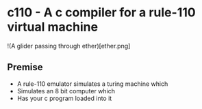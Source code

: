 # c110 - A c compiler for a rule-110 virtual machine

!(A glider passing through ether)[ether.png]

## Premise

* A rule-110 emulator simulates a turing machine which
* Simulates an 8 bit computer which
* Has your c program loaded into it
